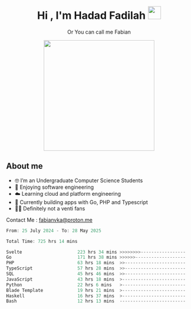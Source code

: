 <h1 align="center">Hi , I'm Hadad Fadilah  <img src="https://media.giphy.com/media/hvRJCLFzcasrR4ia7z/giphy.gif" width="35" ></h1>
<p align="center"><span>Or You can call me <span style="font: bold">Fabian</span></p>
<p align="center">
<img src="https://media.tenor.com/78dNivDemDAAAAAi/speech-bubble-venti.gif" width="300"/>    
</p>

##  About me
- 🤓 I’m an Undergraduate Computer Science Students
- 🍰 Enjoying software engineering
- ☁️ Learning cloud and platform engineering
- 🧰 Currently building apps with Go, PHP and Typescript 
- 🏃‍♂️ Definitely not a venti fans

Contact Me : fabianvka@proton.me

<!--START_SECTION:waka-->

```go
From: 25 July 2024 - To: 28 May 2025

Total Time: 725 hrs 14 mins

Svelte                     223 hrs 34 mins >>>>>>>>-----------------   30.56 %
Go                         171 hrs 38 mins >>>>>>-------------------   23.46 %
PHP                        63 hrs 18 mins  >>-----------------------   08.65 %
TypeScript                 57 hrs 28 mins  >>-----------------------   07.86 %
SQL                        45 hrs 46 mins  >>-----------------------   06.26 %
JavaScript                 43 hrs 18 mins  >------------------------   05.92 %
Python                     22 hrs 6 mins   >------------------------   03.02 %
Blade Template             19 hrs 21 mins  >------------------------   02.65 %
Haskell                    16 hrs 37 mins  >------------------------   02.27 %
Bash                       12 hrs 13 mins  -------------------------   01.67 %
```

<!--END_SECTION:waka-->




<!--
**Fadil-Tao/Fadil-Tao** is a ✨ _special_ ✨ repository because its `README.md` (this file) appears on your GitHub profile.


